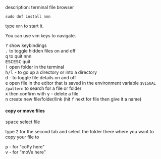 description: terminal file browser

```
sudo dnf install nnn
```

type `nnn` to start it.

You can use vim keys to navigate.

<kbd>?</kbd> show keybindings\
<kbd>.</kbd> to toggle hidden files on and off\
<kbd>q</kbd> to quit nnn\
<kbd>ESC</kbd><kbd>ESC</kbd> quit\
<kbd>!</kbd> open folder in the terminal\
<kbd>h/l</kbd> - to go up a directory or into a directory\
<kbd>d</kbd> - to toggle file details on and off\
<kbd>e</kbd> open file in the editor that is saved in the environment variable `$VISUAL`\
`/pattern` to search for a file or folder\
<kbd>x</kbd> then confirm with <kbd>y</kbd> - delete a file\
<kbd>n</kbd> create new file/folder/link (hit <kbd>f</kbd> next for file then give it a name)

#### copy or move files

<kbd>space</kbd> select file

type <kbd>2</kbd> for the second tab and select the folder there where you want to copy your file to

<kbd>p</kbd> - for "coPy here"\
<kbd>v</kbd> - for "moVe here"

